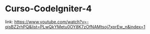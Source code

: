 # Curso-CodeIgniter-4
link: https://www.youtube.com/watch?v=-qisBZ2rhPQ&list=PLwQkYMetu0OY8K7zOfNAMtsoj7xprEw_n&index=1

